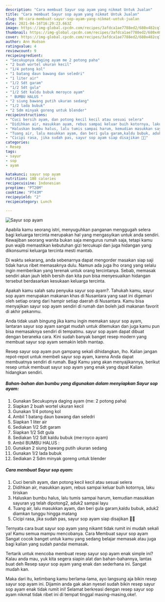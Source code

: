 ```yaml
---
description: "Cara membuat Sayur sop ayam yang nikmat Untuk Jualan"
title: "Cara membuat Sayur sop ayam yang nikmat Untuk Jualan"
slug: 90-cara-membuat-sayur-sop-ayam-yang-nikmat-untuk-jualan
date: 2021-04-16T16:29:23.663Z
image: https://img-global.cpcdn.com/recipes/3afdca1ae7788ed2/680x482cq70/sayur-sop-ayam-foto-resep-utama.jpg
thumbnail: https://img-global.cpcdn.com/recipes/3afdca1ae7788ed2/680x482cq70/sayur-sop-ayam-foto-resep-utama.jpg
cover: https://img-global.cpcdn.com/recipes/3afdca1ae7788ed2/680x482cq70/sayur-sop-ayam-foto-resep-utama.jpg
author: Ann Hudson
ratingvalue: 4
reviewcount: 9
recipeingredient:
- "Secukupnya daging ayam me 2 potong paha"
- "2 buah wortel ukuran kecil"
- "1/4 potong kol"
- "1 batang daun bawang dan seledri"
- "1 liter air"
- "1/2 Sdt garam"
- "1/2 Sdt gula"
- "1/2 Sdt kaldu bubuk meroyco ayam"
- " BUMBU HALUS "
- "2 siung bawang putih ukuran sedang"
- "1/2 lada bubuk"
- "2 Sdm minyak goreng untuk blender"
recipeinstructions:
- "Cuci bersih ayam, dan potong kecil kecil atau sesuai selera"
- "Didihkan air, masukkan ayam, rebus sampai keluar buih kotornya, laku tiriskan"
- "Haluskan bumbu halus, lalu tumis sampai harum, kemudian masukkan sayuran yg telah dipotong2, aduk2 sampai layu"
- "Tuang air, lalu masukkan ayam, dan beri gula garam,kaldu bubuk, aduk2 diamkan tunggu hingga matang"
- "Cicipi rasa, jika sudah pas, sayur sop ayam siap disajikan 🤤🤤"
categories:
- Resep
tags:
- sayur
- sop
- ayam

katakunci: sayur sop ayam 
nutrition: 188 calories
recipecuisine: Indonesian
preptime: "PT20M"
cooktime: "PT43M"
recipeyield: "2"
recipecategory: Lunch

---
```



![Sayur sop ayam](https://img-global.cpcdn.com/recipes/3afdca1ae7788ed2/680x482cq70/sayur-sop-ayam-foto-resep-utama.jpg)

Apabila kamu seorang istri, menyuguhkan panganan menggugah selera bagi keluarga tercinta merupakan hal yang mengasyikan untuk anda sendiri. Kewajiban seorang  wanita bukan saja mengurus rumah saja, tetapi kamu pun wajib memastikan kebutuhan gizi tercukupi dan juga hidangan yang dikonsumsi keluarga tercinta mesti mantab.

Di waktu  sekarang, anda sebenarnya dapat mengorder masakan siap saji tidak harus ribet memasaknya dulu. Namun ada juga lho orang yang selalu ingin memberikan yang terenak untuk orang tercintanya. Sebab, memasak sendiri akan jauh lebih bersih dan kita pun bisa menyesuaikan hidangan tersebut berdasarkan kesukaan keluarga tercinta. 



Apakah kamu salah satu penyuka sayur sop ayam?. Tahukah kamu, sayur sop ayam merupakan makanan khas di Nusantara yang saat ini digemari oleh setiap orang dari hampir setiap daerah di Nusantara. Kamu bisa menyajikan sayur sop ayam sendiri di rumah dan boleh jadi makanan favorit di akhir pekanmu.

Anda tidak usah bingung jika kamu ingin memakan sayur sop ayam, lantaran sayur sop ayam sangat mudah untuk ditemukan dan juga kamu pun bisa memasaknya sendiri di tempatmu. sayur sop ayam dapat dibuat dengan beraneka cara. Kini sudah banyak banget resep modern yang membuat sayur sop ayam semakin lebih mantap.

Resep sayur sop ayam pun gampang sekali dihidangkan, lho. Kalian jangan repot-repot untuk membeli sayur sop ayam, karena Anda dapat membuatnya sendiri di rumah. Bagi Kamu yang akan menyajikannya, berikut resep untuk membuat sayur sop ayam yang enak yang dapat Kalian hidangkan sendiri.

<!--inarticleads1-->

##### Bahan-bahan dan bumbu yang digunakan dalam menyiapkan Sayur sop ayam:

1. Gunakan Secukupnya daging ayam (me: 2 potong paha)
1. Siapkan 2 buah wortel ukuran kecil
1. Gunakan 1/4 potong kol
1. Ambil 1 batang daun bawang dan seledri
1. Siapkan 1 liter air
1. Sediakan 1/2 Sdt garam
1. Siapkan 1/2 Sdt gula
1. Sediakan 1/2 Sdt kaldu bubuk (me:royco ayam)
1. Ambil  BUMBU HALUS :
1. Gunakan 2 siung bawang putih ukuran sedang
1. Gunakan 1/2 lada bubuk
1. Sediakan 2 Sdm minyak goreng untuk blender




<!--inarticleads2-->

##### Cara membuat Sayur sop ayam:

1. Cuci bersih ayam, dan potong kecil kecil atau sesuai selera
1. Didihkan air, masukkan ayam, rebus sampai keluar buih kotornya, laku tiriskan
1. Haluskan bumbu halus, lalu tumis sampai harum, kemudian masukkan sayuran yg telah dipotong2, aduk2 sampai layu
1. Tuang air, lalu masukkan ayam, dan beri gula garam,kaldu bubuk, aduk2 diamkan tunggu hingga matang
1. Cicipi rasa, jika sudah pas, sayur sop ayam siap disajikan 🤤🤤




Ternyata cara buat sayur sop ayam yang nikamt tidak rumit ini mudah sekali ya! Kamu semua mampu mencobanya. Cara Membuat sayur sop ayam Sangat cocok banget untuk kamu yang sedang belajar memasak atau juga bagi kalian yang sudah pandai memasak.

Tertarik untuk mencoba membuat resep sayur sop ayam enak simple ini? Kalau anda mau, yuk kita segera siapin alat dan bahan-bahannya, lantas buat deh Resep sayur sop ayam yang enak dan sederhana ini. Sangat mudah kan. 

Maka dari itu, ketimbang kamu berlama-lama, ayo langsung aja bikin resep sayur sop ayam ini. Dijamin anda gak akan nyesel sudah bikin resep sayur sop ayam enak tidak rumit ini! Selamat berkreasi dengan resep sayur sop ayam nikmat tidak ribet ini di tempat tinggal masing-masing,oke!.

